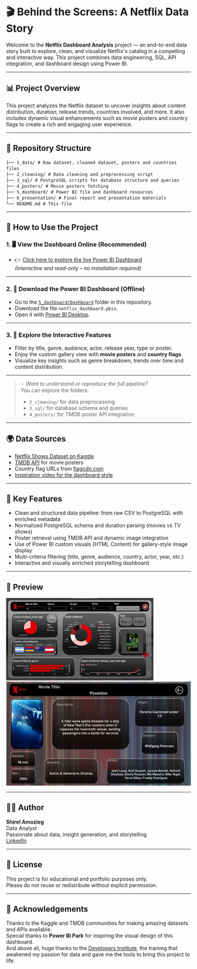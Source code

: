 # 🎬 Behind the Screens: A Netflix Data Story

Welcome to the **Netflix Dashboard Analysis** project — an end-to-end data story built to explore, clean, and visualize Netflix's catalog in a compelling and interactive way. This project combines data engineering, SQL, API integration, and dashboard design using Power BI.

---

## 📊 Project Overview

This project analyzes the Netflix dataset to uncover insights about content distribution, duration, release trends, countries involved, and more. It also includes dynamic visual enhancements such as movie posters and country flags to create a rich and engaging user experience.

---

## 📁 Repository Structure

```Netflix-Dashboard-Analysis/
├── 1_data/ # Raw dataset, cleaned dataset, posters and countries files 
├── 2_cleaning/ # Data cleaning and preprocessing script
├── 3_sql/ # PostgreSQL scripts for database structure and queries
├── 4_posters/ # Movie posters fetching
├── 5_dashboard/ # Power BI file and dashboard resources
├── 6_presentation/ # Final report and presentation materials
└── README.md # This file
```
---

## 🚀 How to Use the Project

### 1. 🖥️ View the Dashboard Online (Recommended)

- 👉 [Click here to explore the live Power BI Dashboard](https://app.powerbi.com/links/jP6Nlgp4Zj?ctid=e2c8f23b-7029-4500-8037-7b8982a4f814&pbi_source=linkShare)  
  *(Interactive and read-only – no installation required)*

---

### 2. 💾 Download the Power BI Dashboard (Offline)

   - Go to the [`5_dashboard/Dashboard`](https://github.com/Shirel25/Netflix-Dashboard-Analysis/tree/main/5_dashboard/Dashboard) folder in this repository.
   - Download the file `netflix_dashboard.pbix`.
   - Open it with [Power BI Desktop](https://powerbi.microsoft.com/desktop/).

---

### 3. 🔎 Explore the Interactive Features

   - Filter by title, genre, audience, actor, release year, type or poster.
   - Enjoy the custom gallery view with **movie posters** and **country flags**.
   - Visualize key insights such as genre breakdown, trends over time and content distribution.

--- 

> 💡 *Want to understand or reproduce the full pipeline?*  
> You can explore the folders:
> - `2_cleaning/` for data preprocessing  
> - `3_sql/` for database schema and queries  
> - `4_posters/` for TMDB poster API integration

---

## 🌍 Data Sources

- [Netflix Shows Dataset on Kaggle](https://www.kaggle.com/datasets/shivamb/netflix-shows)
- [TMDB API](https://www.themoviedb.org/documentation/api) for movie posters
- Country flag URLs from [flagcdn.com](https://flagcdn.com/)
- [Inspiration video for the dashboard style](https://www.youtube.com/watch?v=ZSrVOyKAC4Y&list=PLrHF9RH5-_uuWyV0Ebr7MV_9Qj_4T5t9N&index=31)

---

## 🎯 Key Features

- Clean and structured data pipeline: from raw CSV to PostgreSQL with enriched metadata
- Normalized PostgreSQL schema and duration parsing (movies vs TV shows)
- Poster retrieval using TMDB API and dynamic image integration
- Use of Power BI custom visuals (HTML Content) for gallery-style image display
- Multi-criteria filtering (title, genre, audience, country, actor, year, etc.)
- Interactive and visually enriched storytelling dashboard


---

## 📸 Preview

![Netflix Dashboard Preview](6_presentation/Images/Dashboard1.png)
![Netflix Dashboard Preview](6_presentation/Images/Dashboard2.png)


---

## 👩‍💻 Author

**Shirel Amozieg**  
Data Analyst  
Passionate about data, insight generation, and storytelling  
[LinkedIn](https://www.linkedin.com/in/shirel-amozieg/)

---

## 📄 License

This project is for educational and portfolio purposes only.  
Please do not reuse or redistribute without explicit permission.

---

## 🙌 Acknowledgements

Thanks to the Kaggle and TMDB communities for making amazing datasets and APIs available.    
Special thanks to **Power BI Park** for inspiring the visual design of this dashboard.  
And above all, huge thanks to the [Developers Institute](https://developers.institute/), the training that awakened my passion for data and gave me the tools to bring this project to life. 